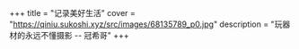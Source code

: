 +++
title = "记录美好生活"
cover = "https://qiniu.sukoshi.xyz/src/images/68135789_p0.jpg"
description = "玩器材的永远不懂摄影 -- 冠希哥"
+++